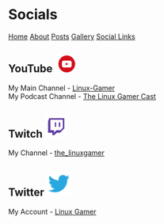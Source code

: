 # Socials
[Home](index.md)  [About](about.md)  [Posts](posts.md)  [Gallery](gallery.md)  [Social Links](socials.md)

## YouTube <img src="/resources/yt.png" alt="youtube=logo" width="50"/>

My Main Channel - [Linux-Gamer](https://www.youtube.com/channel/UCbBtLFxKBpcwt85EoP0kXRg)
<br>
My Podcast Channel - [The Linux Gamer Cast](https://www.youtube.com/channel/UCwDnzR6jL9gysWn6e4VRyOw)

## Twitch <img src="/resources/twitch.png" alt="twitch-logo" width="45"/>

My Channel - [the_linuxgamer](https://twitch.tv/the_linuxgamer)

## Twitter <img src="/resources/twitter.png" alt="twitter-logo" width="50">

My Account - [Linux Gamer](https://twitter.com/The_LinuxGamer)